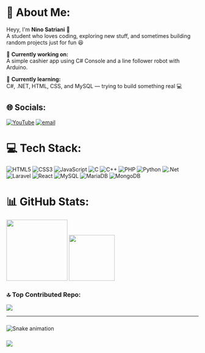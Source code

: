 # 💫 About Me:
Heyy, I'm **Nino Satriani** 👋  
A student who loves coding, exploring new stuff, and sometimes building random projects just for fun 😆  

🔭 **Currently working on:**  
A simple cashier app using C# Console and a line follower robot with Arduino.  

🌱 **Currently learning:**  
C#, .NET, HTML, CSS, and MySQL — trying to build something real 💻  


## 🌐 Socials:
[![YouTube](https://img.shields.io/badge/YouTube-%23FF0000.svg?logo=YouTube&logoColor=white)](https://youtube.com/@ninostn) [![email](https://img.shields.io/badge/Email-D14836?logo=gmail&logoColor=white)](mailto:ninostrn@gmail.com) 


# 💻 Tech Stack:
![HTML5](https://img.shields.io/badge/html5-%23E34F26.svg?style=flat&logo=html5&logoColor=white) ![CSS3](https://img.shields.io/badge/css3-%231572B6.svg?style=flat&logo=css3&logoColor=white) ![JavaScript](https://img.shields.io/badge/javascript-%23323330.svg?style=flat&logo=javascript&logoColor=%23F7DF1E) ![C](https://img.shields.io/badge/c-%2300599C.svg?style=flat&logo=c&logoColor=white) ![C++](https://img.shields.io/badge/c++-%2300599C.svg?style=flat&logo=c%2B%2B&logoColor=white) ![PHP](https://img.shields.io/badge/php-%23777BB4.svg?style=flat&logo=php&logoColor=white) ![Python](https://img.shields.io/badge/python-3670A0?style=flat&logo=python&logoColor=ffdd54) ![.Net](https://img.shields.io/badge/.NET-5C2D91?style=flat&logo=.net&logoColor=white) ![Laravel](https://img.shields.io/badge/laravel-%23FF2D20.svg?style=flat&logo=laravel&logoColor=white) ![React](https://img.shields.io/badge/react-%2320232a.svg?style=flat&logo=react&logoColor=%2361DAFB) ![MySQL](https://img.shields.io/badge/mysql-4479A1.svg?style=flat&logo=mysql&logoColor=white) ![MariaDB](https://img.shields.io/badge/MariaDB-003545?style=flat&logo=mariadb&logoColor=white) ![MongoDB](https://img.shields.io/badge/MongoDB-%234ea94b.svg?style=flat&logo=mongodb&logoColor=white)


# 📊 GitHub Stats:
  <img src="https://github-readme-stats.vercel.app/api?username=ninostn&theme=chartreuse-dark&show_icons=true&hide_border=false&border_color=00ff66&include_all_commits=true&count_private=true" height="160px"/>
 <img src="https://github-readme-stats.vercel.app/api/top-langs/?username=ninostn&theme=chartreuse-dark&hide_border=false&border_color=00ff66&layout=compact" height="120px"/>


### 🔝 Top Contributed Repo:
  <img src="https://github-contributor-stats.vercel.app/api?username=ninostn&limit=5&theme=chartreuse-dark&border_color=00ff66&combine_all_yearly_contributions=true"/>
  
---
###

<img src="https://raw.githubusercontent.com/maurodesouzak/maurodesouzak/output/snake.svg" alt="Snake animation" />

###
[![](https://visitcount.itsvg.in/api?id=ninostn&icon=0&color=00ff66)](https://visitcount.itsvg.in)

<!-- Proudly customized by Nino Satriani -->
